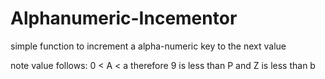 Alphanumeric-Incementor
=======================

simple function to increment a alpha-numeric key to the next value

note value follows: 0 < A < a therefore 9 is less than P and Z is less than b

